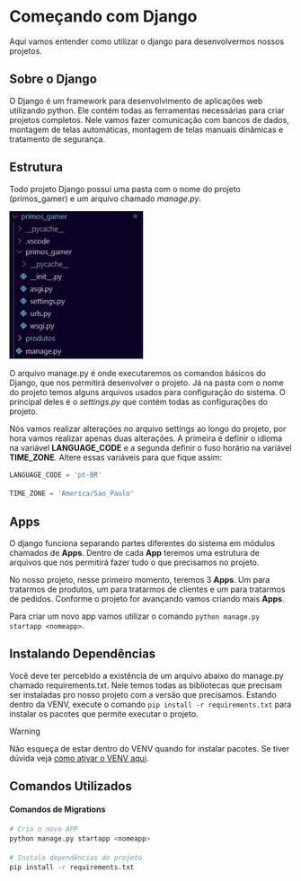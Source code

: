 # Começando com Django
Aqui vamos entender como utilizar o django para desenvolvermos nossos projetos.

## Sobre o Django
O Django é um framework para desenvolvimento de aplicações web utilizando python. Ele contém todas as ferramentas necessárias para criar projetos completos. Nele vamos fazer comunicação com bancos de dados, montagem de telas automáticas, montagem de telas manuais dinâmicas e tratamento de segurança.

## Estrutura
Todo projeto Django possui uma pasta com o nome do projeto (primos_gamer) e um arquivo chamado *manage.py*.

![pastas-1](./imgs/django/pastas-1.png "Árvore de diretórios do Django")

O arquivo manage.py é onde executaremos os comandos básicos do Django, que nos permitirá desenvolver o projeto. Já na pasta com o nome do projeto temos alguns arquivos usados para configuração do sistema. O principal deles é o *settings.py* que contém todas as configurações do projeto.

Nós vamos realizar alterações no arquivo settings ao longo do projeto, por hora vamos realizar apenas duas alterações. A primeira é definir o idioma na variável **LANGUAGE_CODE** e a segunda definir o fuso horário na variável **TIME_ZONE**. Altere essas variáveis para que fique assim:
```python
LANGUAGE_CODE = 'pt-BR'

TIME_ZONE = 'America/Sao_Paulo'
```

## Apps
O django funciona separando partes diferentes do sistema em módulos chamados de **Apps**. Dentro de cada **App** teremos uma estrutura de arquivos que nos permitirá fazer tudo o que precisamos no projeto.

No nosso projeto, nesse primeiro momento, teremos 3 **Apps**. Um para tratarmos de produtos, um para tratarmos de clientes e um para tratarmos de pedidos. Conforme o projeto for avançando vamos criando mais **Apps**.

Para criar um novo app vamos utilizar o comando `python manage.py startapp <nomeapp>`.

## Instalando Dependências
Você deve ter percebido a existência de um arquivo abaixo do manage.py chamado requirements.txt. Nele temos todas as bibliotecas que precisam ser instaladas pro nosso projeto com a versão que precisamos. Estando dentro da VENV, execute o comando `pip install -r requirements.txt` para instalar os pacotes que permite executar o projeto.

>[!WARNING]
>Não esqueça de estar dentro do VENV quando for instalar pacotes. Se tiver dúvida veja [como ativar o VENV aqui](./CONFIG.md#comandos-do-venv).


## Comandos Utilizados

#### Comandos de Migrations
```bash
# Cria o novo APP
python manage.py startapp <nomeapp>

# Instala dependências do projeto
pip install -r requirements.txt
```